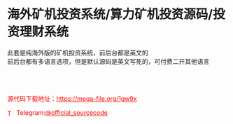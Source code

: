 # 海外矿机投资系统/算力矿机投资源码/投资理财系统

此套是纯海外版的矿机投资系统，前后台都是英文的<br>前后台都有多语言选项，但是默认源码是英文写死的，可付费二开其他语言<br><br><br><br>


<p style="color: red;">源代码下载地址：<a href="https://mega-file.org/1gw9x" style="color: red;">https://mega-file.org/1gw9x</a></p><p style="color: red;"><img src="https://cdn-icons-png.flaticon.com/512/2111/2111646.png" alt="Telegram Icon" style="width: 16px; vertical-align: middle; margin-right: 5px;">Telegram:<a href="https://t.me/official_sourcecode" style="color: red;">@official_sourcecode</a></p>